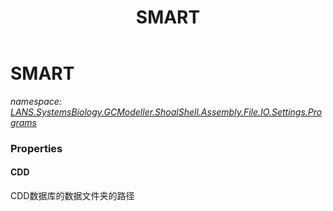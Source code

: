 ﻿---
title: SMART
---

# SMART
_namespace: [LANS.SystemsBiology.GCModeller.ShoalShell.Assembly.File.IO.Settings.Programs](N-LANS.SystemsBiology.GCModeller.ShoalShell.Assembly.File.IO.Settings.Programs.html)_






### Properties

#### CDD
CDD数据库的数据文件夹的路径
